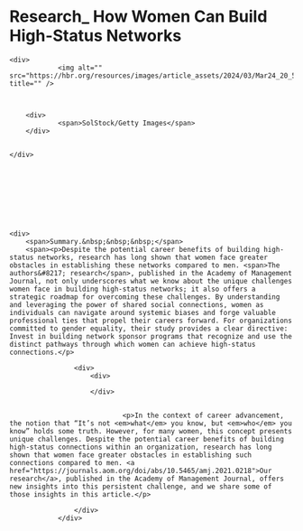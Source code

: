 # Research_ How Women Can Build High-Status Networks

<div>




	<div>
				<img alt="" src="https://hbr.org/resources/images/article_assets/2024/03/Mar24_20_508311990.jpg" title="" />



		<div>
				<span>SolStock/Getty Images</span>
		</div>


	</div>




	




	<div>
		<span>Summary.&nbsp;&nbsp;&nbsp;</span>
		<span><p>Despite the potential career benefits of building high-status networks, research has long shown that women face greater obstacles in establishing these networks compared to men. <span>The authors&#8217; research</span>, published in the Academy of Management Journal, not only underscores what we know about the unique challenges women face in building high-status networks; it also offers a strategic roadmap for overcoming these challenges. By understanding and leveraging the power of shared social connections, women as individuals can navigate around systemic biases and forge valuable professional ties that propel their careers forward. For organizations committed to gender equality, their study provides a clear directive: Invest in building network sponsor programs that recognize and use the distinct pathways through which women can achieve high-status connections.</p>
</span>
	</div>

					<div>
						<div>
	
						</div>

						
								<p>In the context of career advancement, the notion that “It’s not <em>what</em> you know, but <em>who</em> you know” holds some truth. However, for many women, this concept presents unique challenges. Despite the potential career benefits of building high-status connections within an organization, research has long shown that women face greater obstacles in establishing such connections compared to men. <a href="https://journals.aom.org/doi/abs/10.5465/amj.2021.0218">Our research</a>, published in the Academy of Management Journal, offers new insights into this persistent challenge, and we share some of those insights in this article.</p>
						
<!-- citation -->
					</div>
				</div>